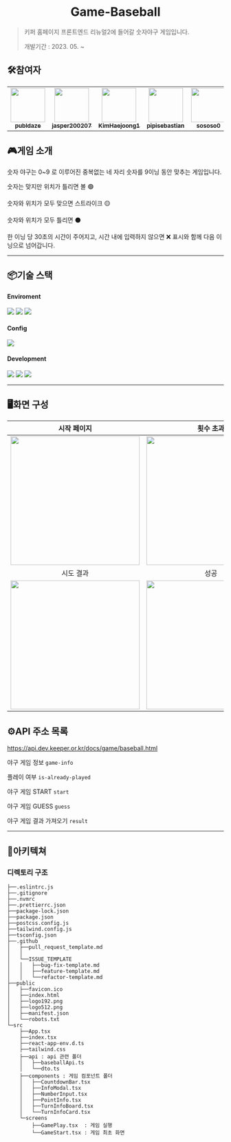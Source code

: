 <div align="center">
<img src="https://i.ibb.co/jzGfMd1/logo-neon.png" alt=""/>
</div>

# <div align="center">Game-Baseball</div>

>
> 키퍼 홈페이지 프론트엔드 리뉴얼2에 들어갈 숫자야구 게임입니다.
> 
> 개발기간 : 2023. 05. ~ 
> 

## 🛠️참여자

<table>
<tr>
<td align="center">
<a href="https://github.com/publdaze">
<img src="https://avatars.githubusercontent.com/u/78250089?v=4" width="80" alt=""/>
<br />
<sub><b>publdaze</b></sub>
</a>
<br />
</td>
<td align="center">
<a href="https://github.com/jasper200207">
<img src="https://avatars.githubusercontent.com/u/51306225?v=4" width="80" alt=""/>
<br />
<sub><b>jasper200207</b></sub>
</a>
<br />
</td>
<td align="center">
<a href="https://github.com/KimHaejoong1">
<img src="https://avatars.githubusercontent.com/u/128127416?v=4" width="80" alt=""/>
<br />
<sub><b>KimHaejoong1</b></sub>
</a>
<br />
</td>
<td align="center">
<a href="https://github.com/pipisebastian">
<img src="https://avatars.githubusercontent.com/u/81643702?v=4" width="80" alt=""/>
<br />
<sub><b>pipisebastian</b></sub>
</a>
<br />
</td>
<td align="center">
<a href="https://github.com/sososo0">
<img src="https://avatars.githubusercontent.com/u/94467302?v=4" width="80" alt=""/>
<br />
<sub><b>sososo0</b></sub>
</a>
<br />
</td>
<td align="center">
<a href="https://github.com/wns1826">
<img src="https://avatars.githubusercontent.com/u/14329410?v=4" width="80" alt=""/>
<br />
<sub><b>wns1826</b></sub>
</a>
<br />
</td>
</tr>
</table>

## 🎮게임 소개

숫자 야구는 0~9 로 이루어진 중복없는 네 자리 숫자를 9이닝 동안 맞추는 게임입니다.

숫자는 맞지만 위치가 틀리면 볼 🟢

숫자와 위치가 모두 맞으면 스트라이크 🟡

숫자와 위치가 모두 틀리면 ⚫️

한 이닝 당 30초의 시간이 주어지고, 시간 내에 입력하지 않으면 ❌ 표시와 함께 다음 이닝으로 넘어갑니다.

---

## 📦기술 스택

#### Enviroment

<img src="https://img.shields.io/badge/visual_studio_code-007ACC?style=for-the-badge&logo=visualstudiocode&logoColor=white"> <img src="https://img.shields.io/badge/git-F05032?style=for-the-badge&logo=git&logoColor=white"> <img src="https://img.shields.io/badge/github-181717?style=for-the-badge&logo=github&logoColor=white">

#### Config

<img src="https://img.shields.io/badge/npm-CB3837?style=for-the-badge&logo=npm&logoColor=white">

#### Development

<img src="https://img.shields.io/badge/typescript-3178C6?style=for-the-badge&logo=typescript&logoColor=white"> <img src="https://img.shields.io/badge/react-61DAFB?style=for-the-badge&logo=react&logoColor=white"> <img src="https://img.shields.io/badge/tailwindcss-06B6D4?style=for-the-badge&logo=tailwindcss&logoColor=white">

---

## 🖥️화면 구성


| 시작 페이지 | 횟수 초과 | 게임 페이지 | 
| --- | --- | --- |
| <img src="https://user-images.githubusercontent.com/128127416/243159251-4846a350-0b10-4c86-b688-03138a83f54d.png" width="300"> |  <img src="https://user-images.githubusercontent.com/81643702/256970360-892864ac-f313-4031-b143-b475a1e54eae.png" width="300"> | <img src="https://i.ibb.co/C8mj5jQ/2023-07-29-182535.png" width="300"> |
| <div align="center">시도 결과</div> | <div align="center">성공</div> | <div align="center">실패</div> |
| <img src="https://i.ibb.co/s3t0CMB/2023-07-29-182709.png" width="300">| <img src="https://i.ibb.co/mNjHM4g/2023-07-29-181216.png" width="300"> | <img src="https://i.ibb.co/6BNnLK3/2023-07-29-181419.png" width="300"> |

## ⚙️API 주소 목록

https://api.dev.keeper.or.kr/docs/game/baseball.html

야구 게임 정보 `game-info`

플레이 여부 `is-already-played`

야구 게임 START `start`

야구 게임 GUESS `guess`

야구 게임 결과 가져오기 `result`

---

## 📂아키텍쳐

### 디렉토리 구조
```
├──.eslintrc.js
├──.gitignore
├──.nvmrc
├──.prettierrc.json
├──package-lock.json
├──package.json
├──postcss.config.js
├──tailwind.config.js
├──tsconfig.json
├──.github
│   ├──pull_request_template.md
│   │ 
│   └──ISSUE_TEMPLATE
│   │   ├──bug-fix-template.md
│   │   ├──feature-template.md
│   │   └──refactor-template.md
├──public
│   ├──favicon.ico
│   ├──index.html
│   ├──logo192.png
│   ├──logo512.png
│   ├──manifest.json
│   └──robots.txt
└─src
    ├──App.tsx
    ├──index.tsx
    ├──react-app-env.d.ts
    ├──tailwind.css
    ├──api : api 관련 폴더
    │   ├──baseballApi.ts
    │   └──dto.ts
    ├──components : 게임 컴포넌트 폴더
    │   ├──CountdownBar.tsx 
    │   ├──InfoModal.tsx
    │   ├──NumberInput.tsx
    │   ├──PointInfo.tsx
    │   ├──TurnInfoBoard.tsx
    │   └──TurnInfoCard.tsx
    └─screens
        ├──GamePlay.tsx  : 게임 실행
        └──GameStart.tsx : 게임 최초 화면
```
